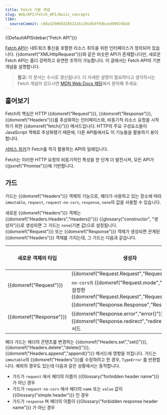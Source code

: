 ```yaml
---
title: Fetch 기본 개념
slug: Web/API/Fetch_API/Basic_concepts
l10n:
  sourceCommit: c88a329069328522a5c20c054f9dbced9967dbd4
---
```


{{DefaultAPISidebar("Fetch API")}}

[Fetch API](/ko/docs/Web/API/Fetch_API)는 네트워크 통신을 포함한 리소스 취득을 위한 인터페이스가 정의되어 있습니다. {{domxref("XMLHttpRequest")}}와 같은 비슷한 API가 존재합니다만, 새로운 Fetch API는 좀더 강력하고 유연한 조작이 가능합니다. 이 글에서는 Fetch API의 기본 개념을 설명합니다.

> **참고:** 이 문서는 수시로 갱신됩니다. 더 자세한 설명이 필요하다고 생각하시는 Fetch 개념이 있으시면 [MDN Web Docs 채팅](/ko/docs/MDN/Community/Communication_channels#채팅)에서 문의해 주세요.

## 훑어보기

Fetch의 핵심은 HTTP {{domxref("Request")}}, {{domxref("Response")}}, {{domxref("Headers")}}를 추상화하는 인터페이스와, 비동기적 리소스 요청을 시작하기 위한 {{domxref("fetch()")}} 메서드입니다. HTTP의 주요 구성요소들이 JavaScript 객체로 추상화됐기 때문에, 다른 API들에서도 이 기능들을 활용하기 용이합니다.

[서비스 워커](/ko/docs/Web/API/ServiceWorker_API)가 Fetch를 적극 활용하는 API의 일례입니다.

Fetch는 이러한 HTTP 요청의 비동기적인 특성을 한 단계 더 발전시켜, 모든 API가 {{jsxref("Promise")}}에 기반합니다.

## 가드

가드는 {{domxref("Headers")}} 객체의 기능으로, 헤더가 사용하고 있는 장소에 따라 `immutable`, `request`, `request-no-cors`, `response`, `none`의 값을 사용할 수 있습니다.

새로운 {{domxref("Headers")}} 객체는 {{domxref("Headers.Headers","Headers()")}} {{glossary("constructor", "생성자")}}로 생성되면 그 가드는 `none`(기본 값)으로 설정됩니다. {{domxref("Request")}} 또는 {{domxref("Response")}} 객체가 생성되면 관계된 {{domxref("Headers")}} 객체를 가지는데, 그 가드는 다음과 같습니다.

<table class="standard-table">
  <thead>
    <tr>
      <th scope="row">새로운 객체의 타입</th>
      <th scope="col">생성자</th>
      <th scope="col">관계된 {{domxref("Headers")}} 객체의 가드 설정</th>
    </tr>
  </thead>
  <tbody>
    <tr>
      <td rowspan="2">{{domxref("Request")}}</td>
      <td>{{domxref("Request.Request","Request()")}}</td>
      <td><code>request</code></td>
    </tr>
    <tr>
      <td>
        <code>no-cors의</code> {{domxref("Request.mode","mode")}}를
        설정한 {{domxref("Request.Request","Request()")}}
      </td>
      <td><code>request-no-cors</code></td>
    </tr>
    <tr>
      <td rowspan="2">{{domxref("Response")}}</td>
      <td>{{domxref("Response.Response","Response()")}}</td>
      <td><code>response</code></td>
    </tr>
    <tr>
      <td>
        {{domxref("Response.error","error()")}}메서드나
        {{domxref("Response.redirect","redirect()")}} 메서드
      </td>
      <td><code>immutable</code></td>
    </tr>
  </tbody>
</table>

헤더 가드는 헤더의 콘텐츠를 변경하는 {{domxref("Headers.set","set()")}}, {{domxref("Headers.delete","delete()")}}, {{domxref("Headers.append","append()")}} 메서드에 영향을 끼칩니다. 가드는 `immutable`의 {{domxref("Headers")}}를 수정하려고 한 경우, `TypeError` 를 반환합니다. 예외의 경우도 있는데 다음과 같은 상황에서는 동작합니다.

- 가드가 `request` 에서 헤더의 이름이 {{Glossary("forbidden header name")}} 가 아닌 경우
- 가드가 `request-no-cors` 에서 헤더의 `name` 또는 `value` 값이 {{Glossary("simple header")}} 인 경우
- 가드가 `response` 며 헤더의 이름이 {{Glossary("forbidden response header name")}} 가 아닌 경우

